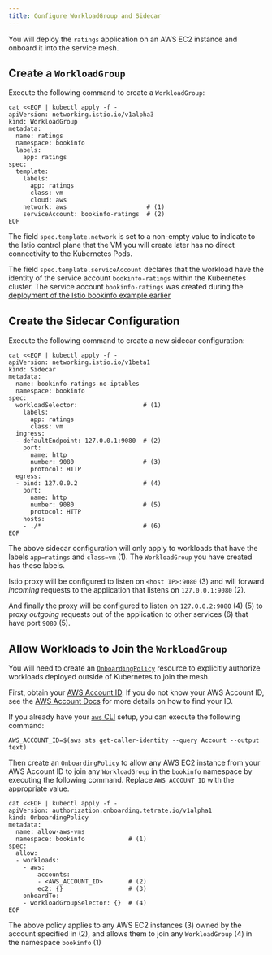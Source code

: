 ```yaml
---
title: Configure WorkloadGroup and Sidecar
---
```


You will deploy the `ratings` application on an AWS EC2 instance
and onboard it into the service mesh.

## Create a `WorkloadGroup`

Execute the following command to create a `WorkloadGroup`:

```bash{promptUser: "alice"}
cat <<EOF | kubectl apply -f -
apiVersion: networking.istio.io/v1alpha3
kind: WorkloadGroup
metadata:
  name: ratings
  namespace: bookinfo
  labels:
    app: ratings
spec:
  template:
    labels:
      app: ratings
      class: vm
      cloud: aws
    network: aws                      # (1)
    serviceAccount: bookinfo-ratings  # (2)
EOF
```

The field `spec.template.network` is set to a non-empty value to indicate
to the Istio control plane that the VM you will create later has no direct
connectivity to the Kubernetes Pods.

The field `spec.template.serviceAccount` declares that the workload have the
identity of the service account `bookinfo-ratings` within the Kubernetes cluster.
The service account `bookinfo-ratings` was created during the [deployment of the Istio bookinfo example earlier](./bookinfo)

## Create the Sidecar Configuration

Execute the following command to create a new sidecar configuration:

```bash{promptUser: "alice"}
cat <<EOF | kubectl apply -f -
apiVersion: networking.istio.io/v1beta1
kind: Sidecar
metadata:
  name: bookinfo-ratings-no-iptables
  namespace: bookinfo
spec:
  workloadSelector:                  # (1)
    labels:
      app: ratings
      class: vm
  ingress:
  - defaultEndpoint: 127.0.0.1:9080  # (2)
    port:
      name: http
      number: 9080                   # (3)
      protocol: HTTP
  egress:
  - bind: 127.0.0.2                  # (4)
    port:
      name: http
      number: 9080                   # (5)
      protocol: HTTP
    hosts:
    - ./*                            # (6)
EOF
```

The above sidecar configuration will only apply to workloads that have the
labels `app=ratings` and `class=vm` (1). The `WorkloadGroup` you have created
has these labels.

Istio proxy will be configured to listen on `<host IP>:9080` (3) and will
forward *incoming* requests to the application that listens on `127.0.0.1:9080` (2).

And finally the proxy will be configured to listen on `127.0.0.2:9080` (4) (5) to
proxy *outgoing* requests out of the application to other services (6) that have port `9080` (5).

## Allow Workloads to Join the `WorkloadGroup`

You will need to create an [`OnboardingPolicy`](../../guides/setup#allow-workloads-to-join-workloadgroup)
resource to explicitly authorize workloads deployed outside of Kubernetes to join the mesh.

First, obtain your [AWS Account ID](https://docs.aws.amazon.com/general/latest/gr/acct-identifiers.html).
If you do not know your AWS Account ID, see the [AWS Account Docs](https://docs.aws.amazon.com/IAM/latest/UserGuide/console_account-alias.html) for more details on how to find your ID.

If you already have your [`aws` CLI](https://aws.amazon.com/cli/) setup, you can
execute the following command:

```bash{promptUser: "alice"}
AWS_ACCOUNT_ID=$(aws sts get-caller-identity --query Account --output text)
```

Then create an `OnboardingPolicy` to allow any AWS EC2 instance from your
AWS Account ID to join any `WorkloadGroup` in the `bookinfo` namespace
by executing the following command. Replace `AWS_ACCOUNT_ID` with the
appropriate value.

```bash{promptUser: "alice"}
cat <<EOF | kubectl apply -f -
apiVersion: authorization.onboarding.tetrate.io/v1alpha1
kind: OnboardingPolicy
metadata:
  name: allow-aws-vms
  namespace: bookinfo            # (1)
spec:
  allow:
  - workloads:
    - aws:
        accounts:
        - <AWS_ACCOUNT_ID>       # (2)
        ec2: {}                  # (3)
    onboardTo:
    - workloadGroupSelector: {}  # (4)
EOF
```

The above policy applies to any AWS EC2 instances (3) owned by the account
specified in (2), and allows them to join any `WorkloadGroup` (4) in the
namespace `bookinfo` (1)
